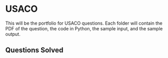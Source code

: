 # USACO
This will be the portfolio for USACO questions. Each folder will contain the PDF of the question, the code in Python, the sample input, and the sample output.

## Questions Solved

